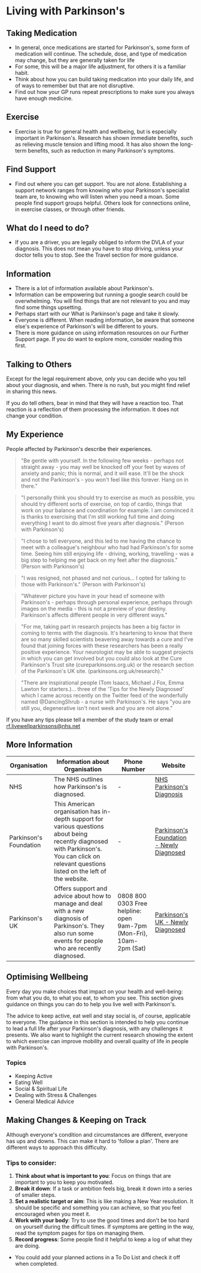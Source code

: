 # Living with Parkinson's

## Taking Medication

- In general, once medications are started for Parkinson's, some form of medication will continue. The schedule, dose, and type of medication may change, but they are generally taken for life
- For some, this will be a major life adjustment, for others it is a familiar habit.
- Think about how you can build taking medication into your daily life, and of ways to remember but that are not disruptive.
- Find out how your GP runs repeat prescriptions to make sure you always have enough medicine.

## Exercise

- Exercise is true for general health and wellbeing, but is especially important in Parkinson's. Research has shown immediate benefits, such as relieving muscle tension and lifting mood. It has also shown the long-term benefits, such as reduction in many Parkinson's symptoms.

## Find Support

- Find out where you can get support. You are not alone. Establishing a support network ranges from knowing who your Parkinson's specialist team are, to knowing who will listen when you need a moan. Some people find support groups helpful. Others look for connections online, in exercise classes, or through other friends.

## What do I need to do?

- If you are a driver, you are legally obliged to inform the DVLA of your diagnosis. This does not mean you have to stop driving, unless your doctor tells you to stop. See the Travel section for more guidance.

## Information

- There is a lot of information available about Parkinson's.
- Information can be empowering but running a google search could be overwhelming. You will find things that are not relevant to you and may find some things upsetting.
- Perhaps start with our What is Parkinson's page and take it slowly.
- Everyone is different. When reading information, be aware that someone else's experience of Parkinson's will be different to yours.
- There is more guidance on using information resources on our Further Support page. If you do want to explore more, consider reading this first.

## Talking to Others

Except for the legal requirement above, only you can decide who you tell about your diagnosis, and when. There is no rush, but you might find relief in sharing this news.

If you do tell others, bear in mind that they will have a reaction too. That reaction is a reflection of them processing the information. It does not change your condition.

## My Experience

People affected by Parkinson's describe their experiences.

> "Be gentle with yourself. In the following few weeks - perhaps not straight away - you may well be knocked off your feet by waves of anxiety and panic; this is normal, and it will ease. It'll be the shock and not the Parkinson's - you won't feel like this forever. Hang on in there."

> "I personally think you should try to exercise as much as possible, you should try different sorts of exercise, on top of cardio, things that work on your balance and coordination for example. I am convinced it is thanks to exercising that I'm still working full time and doing everything I want to do almost five years after diagnosis." (Person with Parkinson's)

> "I chose to tell everyone, and this led to me having the chance to meet with a colleague's neighbour who had had Parkinson's for some time. Seeing him still enjoying life - driving, working, travelling - was a big step to helping me get back on my feet after the diagnosis." (Person with Parkinson's)

> "I was resigned, not phased and not curious… I opted for talking to those with Parkinson's." (Person with Parkinson's)

> "Whatever picture you have in your head of someone with Parkinson's - perhaps through personal experience, perhaps through images on the media - this is not a preview of your destiny. Parkinson's affects different people in very different ways."

> "For me, taking part in research projects has been a big factor in coming to terms with the diagnosis. It's heartening to know that there are so many skilled scientists beavering away towards a cure and I've found that joining forces with these researchers has been a really positive experience. Your neurologist may be able to suggest projects in which you can get involved but you could also look at the Cure Parkinson's Trust site (cureparkinsons.org.uk) or the research section of the Parkinson's UK site. (parkinsons.org.uk/research)."

> "There are inspirational people (Tom Isaacs, Michael J Fox, Emma Lawton for starters.)… three of the 'Tips for the Newly Diagnosed' which I came across recently on the Twitter feed of the wonderfully named @DancingShrub - a nurse with Parkinson's. He says "you are still you, degenerative isn't next week and you are not alone."

If you have any tips please tell a member of the study team or email rf.livewellparkinsons@nhs.net

## More Information

| Organisation           | Information about Organisation                                                                                                                                                                | Phone Number                                                        | Website                                                                                                                                                                     |
| ---------------------- | --------------------------------------------------------------------------------------------------------------------------------------------------------------------------------------------- | ------------------------------------------------------------------- | --------------------------------------------------------------------------------------------------------------------------------------------------------------------------- |
| NHS                    | The NHS outlines how Parkinson's is diagnosed.                                                                                                                                                | -                                                                   | [NHS Parkinson's Diagnosis](https://www.nhs.uk/conditions/parkinsons-disease/diagnosis/)                                                                                    |
| Parkinson's Foundation | This American organisation has in-depth support for various questions about being recently diagnosed with Parkinson's. You can click on relevant questions listed on the left of the website. | -                                                                   | [Parkinson's Foundation - Newly Diagnosed](https://www.parkinson.org/Living-with-Parkinsons/Managing-Parkinsons/Advice-for-the-Newly-Diagnosed/Ive-Got-Parkinsons-Now-What) |
| Parkinson's UK         | Offers support and advice about how to manage and deal with a new diagnosis of Parkinson's. They also run some events for people who are recently diagnosed.                                  | 0808 800 0303 Free helpline: open 9am-7pm (Mon-Fri), 10am-2pm (Sat) | [Parkinson's UK - Newly Diagnosed](https://www.parkinsons.org.uk/information-and-support/newly-diagnosed-parkinsons)                                                        |

## Optimising Wellbeing

Every day you make choices that impact on your health and well-being: from what you do, to what you eat, to whom you see. This section gives guidance on things you can do to help you live well with Parkinson's.

The advice to keep active, eat well and stay social is, of course, applicable to everyone. The guidance in this section is intended to help you continue to lead a full life after your Parkinson's diagnosis, with any challenges it presents. We also want to highlight the current research showing the extent to which exercise can improve mobility and overall quality of life in people with Parkinson's.

### Topics

- Keeping Active
- Eating Well
- Social & Spiritual Life
- Dealing with Stress & Challenges
- General Medical Advice

## Making Changes & Keeping on Track

Although everyone's condition and circumstances are different, everyone has ups and downs. This can make it hard to 'follow a plan'. There are different ways to approach this difficulty.

### Tips to consider:

1. **Think about what is important to you**: Focus on things that are important to you to keep you motivated.
2. **Break it down**: If a task or ambition feels big, break it down into a series of smaller steps.
3. **Set a realistic target or aim**: This is like making a New Year resolution. It should be specific and something you can achieve, so that you feel encouraged when you meet it.
4. **Work with your body**: Try to use the good times and don't be too hard on yourself during the difficult times. If symptoms are getting in the way, read the symptom pages for tips on managing them.
5. **Record progress**: Some people find it helpful to keep a log of what they are doing.

- You could add your planned actions in a To Do List and check it off when completed.
